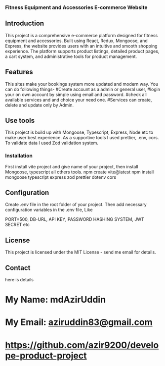 ### Fitness Equipment and Accessories E-commerce Website

## Introduction

This project is a comprehensive e-commerce platform designed for fitness equipment and accessories. Built using React, Redux, Mongoose, and Express, the website provides users with an intuitive and smooth shopping experience. The platform supports product listings, detailed product pages, a cart system, and administrative tools for product management.

## Features

This sites make your bookings system more updated and modern way. You can do following things- #Create account as a admin or general user, #login your on own account by simple using email and password. #check all available services and and choice your need one. #Services can create, delete and update only by Admin.

## Use tools

This project is build up with Mongoose, Typescript, Express, Node etc to make user best experience. As a supportive tools I used prettier, .env, cors. To validate data I used Zod validation system.

### Installation

First install vite project and give name of your project, then install Mongoose, typescript all others tools.
npm create vite@latest
npm install mongoose typescript express zod prettier dotenv cors

## Configuration

Create .env file in the root folder of your project. Then add necessary configuration variables in the .env file, Like

PORT=500, DB-URL, API KEY, PASSWORD HASHING SYSTEM, JWT SECRET etc

## License

This project is licensed under the MIT License - send me email for details.

## Contact
here is details
# My Name: mdAzirUddin

# My Email: aziruddin83@gmail.com

# https://github.com/azir9200/develope-product-project
